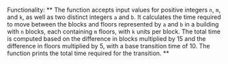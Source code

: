 Functionality: ** The function accepts input values for positive integers `n`, `m`, and `k`, as well as two distinct integers `a` and `b`. It calculates the time required to move between the blocks and floors represented by `a` and `b` in a building with `n` blocks, each containing `m` floors, with `k` units per block. The total time is computed based on the difference in blocks multiplied by 15 and the difference in floors multiplied by 5, with a base transition time of 10. The function prints the total time required for the transition. **